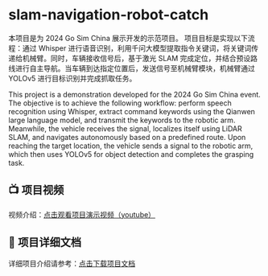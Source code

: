 # slam-navigation-robot-catch
本项目是为 2024 Go Sim China 展示开发的示范项目。
项目目标是实现以下流程：通过 Whisper 进行语音识别，利用千问大模型提取指令关键词，将关键词传递给机械臂。同时，车辆接收信号后，基于激光 SLAM 完成定位，并结合预设路线进行自主导航。当车辆到达指定位置后，发送信号至机械臂模块，机械臂通过 YOLOv5 进行目标识别并完成抓取任务。

This project is a demonstration developed for the 2024 Go Sim China event.
The objective is to achieve the following workflow: perform speech recognition using Whisper, extract command keywords using the Qianwen large language model, and transmit the keywords to the robotic arm. Meanwhile, the vehicle receives the signal, localizes itself using LiDAR SLAM, and navigates autonomously based on a predefined route. Upon reaching the target location, the vehicle sends a signal to the robotic arm, which then uses YOLOv5 for object detection and completes the grasping task.

## 📺 项目视频

视频介绍：[点击观看项目演示视频（youtube）](https://www.youtube.com/watch?v=pquhG_lcHEE)

## 📄 项目详细文档

详细项目介绍请参考：[点击下载项目文档](autonomous_manual.pdf)

